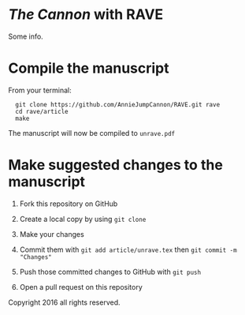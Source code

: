 *The Cannon* with RAVE
======================

Some info.

Compile the manuscript
======================

From your terminal:

````
  git clone https://github.com/AnnieJumpCannon/RAVE.git rave 
  cd rave/article
  make
````

The manuscript will now be compiled to `unrave.pdf`


Make suggested changes to the manuscript
========================================

1. Fork this repository on GitHub

2. Create a local copy by using `git clone`

3. Make your changes

4. Commit them with `git add article/unrave.tex` then `git commit -m "Changes"`

5. Push those committed changes to GitHub with `git push`

6. Open a pull request on this repository

Copyright 2016 all rights reserved.
